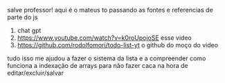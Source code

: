 salve professor! aqui é o mateus
to passando as fontes e referencias de parte do js

1. chat gpt
2. https://www.youtube.com/watch?v=k0roUpojoSE esse video
3. https://github.com/rodolfomori/todo-list-yt o github do moço do video

tudo isso me ajudou a fazer o sistema da lista e a compreender como funciona a indexação de arrays para não fazer caca na hora de editar/excluir/salvar
